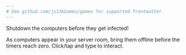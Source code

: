 ```yaml
---
# See github.com/js13kGames/games for supported frontmatter
---
```

Shutdown the computers before they get infected!

As computers appear in your server room, bring them offline before the timers reach zero. Click/tap and type to interact.